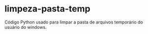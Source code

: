 # limpeza-pasta-temp
Código Python usado para limpar a pasta de arquivos temporário do usuário do windows.
